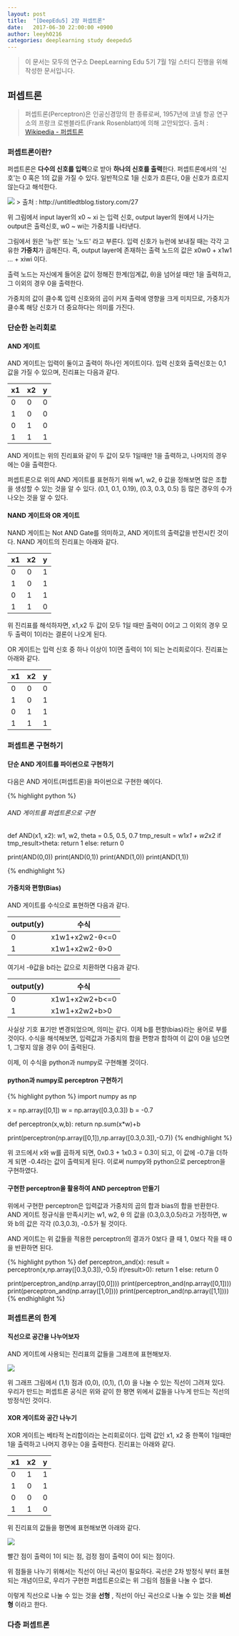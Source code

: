 ```yaml
---
layout: post
title:  "[DeepEdu5] 2장 퍼셉트론"
date:   2017-06-30 22:00:00 +0900
author: leeyh0216
categories: deeplearning study deepedu5
---
```


> 이 문서는 모두의 연구소 DeepLearning Edu 5기 7월 1일 스터디 진행을 위해 작성한 문서입니다.

## 퍼셉트론

> 퍼셉트론(Perceptron)은 인공신경망의 한 종류로써, 1957년에 코넬 항공 연구소의 프랑크 로젠블라트(Frank Rosenblatt)에 의해 고안되었다.
> 출처 : [Wikipedia - 퍼셉트론](https://ko.wikipedia.org/wiki/%ED%8D%BC%EC%85%89%ED%8A%B8%EB%A1%A0)

### 퍼셉트론이란? 

퍼셉트론은 **다수의 신호를 입력**으로 받아 **하나의 신호를 출력**한다. 퍼셉트론에서의 '신호'는 0 혹은 1의 값을 가질 수 있다. 일반적으로 1을 신호가 흐른다, 0을 신호가 흐르지 않는다고 해석한다.

<img src="http://cfile23.uf.tistory.com/image/23573D3656C2D8421CF2FE">
> 출처 : http://untitledtblog.tistory.com/27

위 그림에서 input layer의 x0 ~ xi 는 입력 신호, output layer의 원에서 나가는 output은 출력신호, w0 ~ wi는 가중치를 나타낸다.

그림에서 원은 '뉴런' 또는 '노드' 라고 부른다. 입력 신호가 뉴런에 보내질 때는 각각 고유한 **가중치**가 곱해진다.
즉, output layer에 존재하는 출력 노드의 값은 x0w0 + x1w1 ... + xiwi 이다.

출력 노드는 자신에게 들어온 값이 정해진 한계(임계값, θ)을 넘어설 때만 1을 출력하고, 그 이외의 경우 0을 출력한다.

가중치의 값이 클수록 입력 신호와의 곱이 커져 출력에 영향을 크게 미치므로, 가중치가 클수록 해당 신호가 더 중요하다는 의미를 가진다.

### 단순한 논리회로

#### AND 게이트

AND 게이트는 입력이 둘이고 출력이 하나인 게이트이다. 입력 신호와 출력신호는 0,1 값을 가질 수 있으며, 진리표는 다음과 같다.

   x1   |   x2   |   y    
--------|--------|-------
   0    |    0   |   0
   1    |    0   |   0
   0    |    1   |   0
   1    |    1   |   1
   
   
AND 게이트는 위의 진리표와 같이 두 값이 모두 1일때만 1을 출력하고, 나머지의 경우에는 0을 출력한다.

퍼셉트론으로 위의 AND 게이트를 표현하기 위해 w1, w2, θ 값을 정해보면 많은 조합을 생성할 수 있는 것을 알 수 있다.
(0.1, 0.1, 0.19), (0.3, 0.3, 0.5) 등 많은 경우의 수가 나오는 것을 알 수 있다.

#### NAND 게이트와 OR 게이트

NAND 게이트는 Not AND Gate를 의미하고, AND 게이트의 출력값을 반전시킨 것이다.
NAND 게이트의 진리표는 아래와 같다.

   x1   |   x2   |   y    
--------|--------|-------
   0    |    0   |   1
   1    |    0   |   1
   0    |    1   |   1
   1    |    1   |   0
   
위 진리표를 해석하자면, x1,x2 두 값이 모두 1일 때만 출력이 0이고 그 이외의 경우 모두 출력이 1이라는 결론이 나오게 된다.

OR 게이트는 입력 신호 중 하나 이상이 1이면 출력이 1이 되는 논리회로이다.
진리표는 아래와 같다.

   x1   |   x2   |   y    
--------|--------|-------
   0    |    0   |   0
   1    |    0   |   1
   0    |    1   |   1
   1    |    1   |   1
   

### 퍼셉트론 구현하기

#### 단순 AND 게이트를 파이썬으로 구현하기

다음은 AND 게이트(퍼셉트론)을 파이썬으로 구현한 예이다.

{% highlight python %}
###### AND 게이트를 퍼셉트론으로 구현
def AND(x1, x2):
    w1, w2, theta = 0.5, 0.5, 0.7
    tmp_result = w1*x1 + w2*x2
    if tmp_result>theta:
        return 1
    else:
        return 0

print(AND(0,0))
print(AND(0,1))
print(AND(1,0))
print(AND(1,1))

{% endhighlight %}

#### 가중치와 편향(Bias)

AND 게이트를 수식으로 표현하면 다음과 같다.

output(y) | 수식
----------|----------
0         | x1w1+x2w2-θ<=0
1         | x1w1+x2w2-θ>0

여기서 -θ값을 b라는 값으로 치환하면 다음과 같다.

output(y) | 수식
----------|----------
0         | x1w1+x2w2+b<=0
1         | x1w1+x2w2+b>0

사실상 기호 표기만 변경되었으며, 의미는 같다. 이제 b를 편향(bias)라는 용어로 부를 것이다.
수식을 해석해보면, 입력값과 가중치의 합을 편향과 합하여 이 값이 0을 넘으면 1, 그렇지 않을 경우 0이 출력된다.

이제, 이 수식을 python과 numpy로 구현해볼 것이다.

#### python과 numpy로 perceptron 구현하기

{% highlight python %}
import numpy as np

x = np.array([0,1])
w = np.array([0.3,0.3])
b = -0.7

def perceptron(x,w,b):
    return np.sum(x*w)+b

print(perceptron(np.array([0,1]),np.array([0.3,0.3]),-0.7))
{% endhighlight %}

위 코드에서 x와 w를 곱하게 되면, 0x0.3 + 1x0.3 = 0.3이 되고, 이 값에 -0.7을 더하게 되면 -0.4라는 값이 출력되게 된다.
이로써 numpy와 python으로 perceptron을 구현하였다.

#### 구현한 perceptron을 활용하여 AND perceptron 만들기

위에서 구현한 perceptron은 입력값과 가중치의 곱의 합과 bias의 합을 반환한다.
AND 게이트 정규식을 만족시키는 w1, w2, θ 의 값을 (0.3,0.3,0.5)라고 가정하면, w와 b의 값은 각각 (0.3,0.3), -0.5가 될 것이다.

AND 게이트는 위 값들을 적용한 perceptron의 결과가 0보다 클 때 1, 0보다 작을 때 0을 반환하면 된다.

{% highlight python %}
def perceptron_and(x):
    result = perceptron(x,np.array([0.3,0.3]),-0.5)
    if(result>0):
        return 1
    else:
        return 0

print(perceptron_and(np.array([0,0])))
print(perceptron_and(np.array([0,1])))
print(perceptron_and(np.array([1,0])))
print(perceptron_and(np.array([1,1])))
{% endhighlight %}

### 퍼셉트론의 한계

#### 직선으로 공간을 나누어보자

AND 게이트에 사용되는 진리표의 값들을 그래프에 표현해보자.

<img src="https://user-images.githubusercontent.com/7621901/27743080-cfc990b2-5df5-11e7-965f-b8fa741f6ac2.png">

위 그래프 그림에서 (1,1) 점과 (0,0), (0,1), (1,0) 을 나눌 수 있는 직선이 그려져 있다.
우리가 만드는 퍼셉트론 공식은 위와 같이 한 평면 위에서 값들을 나누게 만드는 직선의 방정식인 것이다.

#### XOR 게이트와 공간 나누기

XOR 게이트는 베타적 논리합이라는 논리회로이다.
입력 값인 x1, x2 중 한쪽이 1일때만 1을 출력하고 나머지 경우는 0을 출력한다.
진리표는 아래와 같다.

x1 | x2 | y
---|----|----
 0 | 1  | 1
 1 | 0  | 1
 0 | 0  | 0
 1 | 1  | 0
 
위 진리표의 값들을 평면에 표현해보면 아래와 같다.

<img src="https://user-images.githubusercontent.com/7621901/27743334-9d371b28-5df6-11e7-889d-36a6823a9f26.png">

빨간 점이 출력이 1이 되는 점, 검정 점이 출력이 0이 되는 점이다.

위 점들을 나누기 위해서는 직선이 아닌 곡선이 필요하다.
곡선은 2차 방정식 부터 표현되는 개념이므로, 우리가 구현한 퍼셉트론으로는 위 그림의 점들을 나눌 수 없다.

이렇게 직선으로 나눌 수 있는 것을 **선형** , 직선이 아닌 곡선으로 나눌 수 있는 것을 **비선형** 이라고 한다.

### 다층 퍼셉트론
